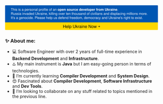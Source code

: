 [![Stand With Ukraine](https://raw.githubusercontent.com/vshymanskyy/StandWithUkraine/main/banner-personal-page.svg)](https://stand-with-ukraine.pp.ua)

<!--## “I'm smart enough to know that I'm dumb.” — Richard P. Feynman

<img align="right" width="350" height="=250" src="https://i.pinimg.com/originals/62/f6/0e/62f60eb00055ce5a3580bd91559f9f94.gif">-->

### ✨ About me:

- 💻 Software Engineer with over 2 years of full-time experience in **Backend Development** and **Infrastructure**.
- ♨️ My main instrument is **Java** but I am easy-going person in terms of technologies.
- 🌱 I’m currently learning **Compiler Development** and **System Design**.
- 😍 Fascinated about **Compiler Development**, **Software Infrastructure** and **Dev Tools**. 
- 👯 I’m looking to collaborate on any stuff related to topics mentioned in the previous line.

<!--[![Telegram Badge](https://img.shields.io/badge/-Telegram-0088cc?style=for-the-badge&logo=appveyor&logo=Telegram&logoColor=white&color=blue)](https://t.me/BaLiK_mem)
[![LinkedIn Badge](https://img.shields.io/badge/-Linked%20In-9cf?style=for-the-badge)](https://www.linkedin.com/in/balikfromua/)-->
<!--
**BaLiKfromUA/BaLiKfromUA** is a ✨ _special_ ✨ repository because its `README.md` (this file) appears on your GitHub profile.

Here are some ideas to get you started:

- 🔭 I’m currently working on ...
- 🌱 I’m currently learning ...
- 👯 I’m looking to collaborate on ...
- 🤔 I’m looking for help with ...
- 💬 Ask me about ...
- 📫 How to reach me: ...
- 😄 Pronouns: ...
- ⚡ Fun fact: ...
-->
